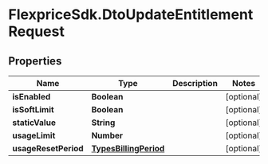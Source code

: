 # FlexpriceSdk.DtoUpdateEntitlementRequest

## Properties

Name | Type | Description | Notes
------------ | ------------- | ------------- | -------------
**isEnabled** | **Boolean** |  | [optional] 
**isSoftLimit** | **Boolean** |  | [optional] 
**staticValue** | **String** |  | [optional] 
**usageLimit** | **Number** |  | [optional] 
**usageResetPeriod** | [**TypesBillingPeriod**](TypesBillingPeriod.md) |  | [optional] 


